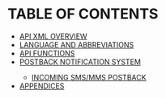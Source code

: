 <html>

<head>

<h1>TABLE OF CONTENTS</h1>

</head>

<body>

<ul>

<li> <a href="CONTENTS/API_XML_OVERVIEW.md">API XML OVERVIEW</a> </li>
<li> <a href="CONTENTS/LANGUAGE_AND_ABBREVIATIONS.md">LANGUAGE AND ABBREVIATIONS</a> </li>  	
<li> <a href="CONTENTS/FUNCTIONS/API_FUNCTIONS.md">API FUNCTIONS</a></li>
<li> <a href="CONTENTS/POSTBACK_NOTIFICATION_SYSTEM.md">POSTBACK NOTIFICATION SYSTEM</a></li>
<ul>
<li> <a href="CONTENTS/INCOMING_SMS+MMS_POSTBACK.md">INCOMING SMS/MMS POSTBACK</a> </li>
</ul>

<li> <a href="CONTENTS/APPENDICES/API_APPENDICES.md">APPENDICES</a> </li>


</ul>

